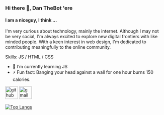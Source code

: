 ### Hi there 👋, Dan TheBot 'ere
#### I am a niceguy, I think ...
I'm very curious about technology, mainly the internet. Although I may not be very social, I'm always excited to explore new digital frontiers with like minded people. With a keen interest in web design, I'm dedicated to contributing meaningfully to the online community.

Skills: JS / HTML / CSS

- 🌱 I’m currently learning JS 
- ⚡ Fun fact: Banging your head against a wall for one hour burns 150 calories. 


[<img src='https://cdn.jsdelivr.net/npm/simple-icons@3.0.1/icons/github.svg' alt='github' height='40'>](https://github.com/niceguydan)  [<img src='https://cdn.jsdelivr.net/npm/simple-icons@3.0.1/icons/gmail.svg' alt='gmail' height='40'>](danthe1bot@gmail.com)  

[![Top Langs](https://github-readme-stats.vercel.app/api/top-langs/?username=niceguydan)](https://github.com/anuraghazra/github-readme-stats)
